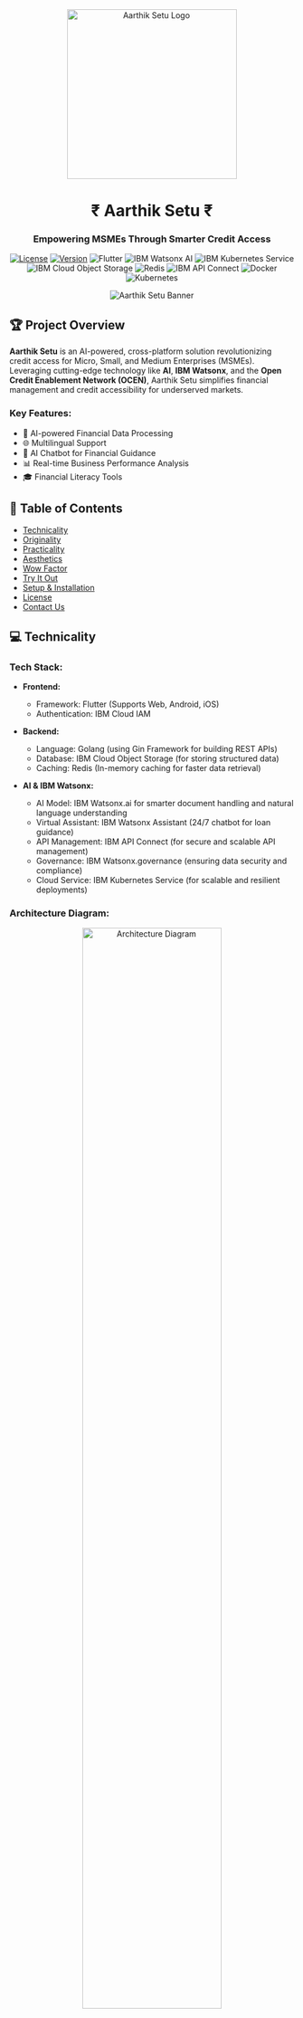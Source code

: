 <div align="center">
<img src="https://github.com/HareNTortoise/Aarthik-Setu/blob/main/assets/logos/AAsetu_256-x-256-px_.png" alt="Aarthik Setu Logo" width="300" height="300" style="background: transparent;">
<h1>₹ Aarthik Setu ₹</h1>
  <h3>Empowering MSMEs Through Smarter Credit Access</h3>

[![License](https://img.shields.io/badge/license-Apache%202.0-blue.svg)](https://github.com/HareNTortoise/Aarthik-Setu/blob/main/LICENSE)
[![Version](https://img.shields.io/badge/version-1.0.0-green.svg)](https://github.com/username/aarthik-setu/releases)
![Flutter](https://img.shields.io/badge/Flutter-02569B?logo=flutter&logoColor=white&style=flat-square)
![IBM Watsonx AI](https://img.shields.io/badge/IBM%20Watsonx%20AI-1F70C1?logo=ibm&logoColor=white&style=flat-square)
![IBM Kubernetes Service](https://img.shields.io/badge/IBM%20Kubernetes%20Service-326CE5?logo=kubernetes&logoColor=white&style=flat-square)
![IBM Cloud Object Storage](https://img.shields.io/badge/IBM%20Cloud%20Object%20Storage-00ADD8?logo=ibm&logoColor=white&style=flat-square)
![Redis](https://img.shields.io/badge/Redis-DC382D?logo=redis&logoColor=white&style=flat-square)
![IBM API Connect](https://img.shields.io/badge/IBM%20API%20Connect-FFCA28?logo=ibm&logoColor=black&style=flat-square)
![Docker](https://img.shields.io/badge/Docker-2496ED?logo=docker&logoColor=white&style=flat-square)
![Kubernetes](https://img.shields.io/badge/Kubernetes-326CE5?logo=kubernetes&logoColor=white&style=flat-square)


![Aarthik Setu Banner](https://github.com/HareNTortoise/Aarthik-Setu/blob/main/assets/web%20banner.png)

</div>

## 🏆 Project Overview

**Aarthik Setu** is an AI-powered, cross-platform solution revolutionizing credit access for Micro, Small, and Medium Enterprises (MSMEs). Leveraging cutting-edge technology like **AI**, **IBM Watsonx**, and the **Open Credit Enablement Network (OCEN)**, Aarthik Setu simplifies financial management and credit accessibility for underserved markets.

### Key Features:
- 🤖 AI-powered Financial Data Processing
- 🌐 Multilingual Support
- 💬 AI Chatbot for Financial Guidance
- 📊 Real-time Business Performance Analysis
- 🎓 Financial Literacy Tools

## 📑 Table of Contents

- [Technicality](#-technicality)
- [Originality](#-originality)
- [Practicality](#-practicality)
- [Aesthetics](#-aesthetics)
- [Wow Factor](#-wow-factor)
- [Try It Out](#-try-it-out)
- [Setup & Installation](#️-setup--installation)
- [License](#-license)
- [Contact Us](#-contact-us)

## 💻 Technicality

### Tech Stack:

- **Frontend:**
  - Framework: Flutter (Supports Web, Android, iOS)
  - Authentication: IBM Cloud IAM

- **Backend:**
  - Language: Golang (using Gin Framework for building REST APIs)
  - Database: IBM Cloud Object Storage (for storing structured data)
  - Caching: Redis (In-memory caching for faster data retrieval)

- **AI & IBM Watsonx:**
  - AI Model: IBM Watsonx.ai for smarter document handling and natural language understanding
  - Virtual Assistant: IBM Watsonx Assistant (24/7 chatbot for loan guidance)
  - API Management: IBM API Connect (for secure and scalable API management)
  - Governance: IBM Watsonx.governance (ensuring data security and compliance)
  - Cloud Service: IBM Kubernetes Service (for scalable and resilient deployments)


### Architecture Diagram:

<p align="center">
  <img src="https://github.com/HareNTortoise/Aarthik-Setu/blob/main/assets/AarthikSetu_Architecture_Diagram.png" alt="Architecture Diagram" width="70%" height="70%">
</p>

## 💡 Originality

What sets Aarthik Setu apart:
- AI-Powered Loan Agent with dynamic credit scoring
- IBM Watsonx AI for smarter financial data processing and personalized loan guidance
- Governance and security with IBM Watsonx.governance for regulatory compliance

## 🔨 Practicality

### Real-World Applications:
- Manufacturing
- Agriculture
- Retail & Services
- Textiles & Handicrafts

### Scalability:
Built on IBM Cloud and Kubernetes, capable of handling millions of MSMEs across regions.

## 🎨 Aesthetics

### User Interface Design:
- Responsive UI across devices
- User-Friendly Dashboard
- Modern Design Language


### UI Preview:
<p align="center" style="border: 2px solid red;">
  <kbd><img src="https://github.com/HareNTortoise/Aarthik-Setu/blob/main/assets/setu_preview.gif" alt="User Interface Preview" width="70%" height="70%"/></kbd>
</p>

## 🤯 Wow Factor

- AI-Powered Financial Education & Loan Agent using IBM Watsonx
- Secure Financial Inclusion with IBM Cloud Object Storage and Watsonx Governance
- Immediate Impact Potential on trillion-dollar credit gap

## 📱 Try It Out

Explore the **Aarthik Setu** live demo: [Click here](https://aarthik-setu.web.app/)

Or scan the QR code for the mobile version:

<p align="center">
  <img src="https://github.com/shubhusion/Aarthik-Setu/blob/main/assets/AarthikSetu.png" alt="QR Code" width="200" height="200">
</p>

## 🛠️ Setup & Installation

```bash
# Clone the Repository
git clone https://github.com/username/aarthik-setu.git
cd aarthik-setu

# Install Dependencies
flutter pub get  # For Flutter
go mod tidy      # For Golang

# Run the Project
flutter run      # For Flutter (frontend)
go run main.go   # For Golang (backend)
```

## 📝 License

This project is licensed under the **Apache License 2.0**. See the [LICENSE](https://github.com/HareNTortoise/Aarthik-Setu/blob/main/LICENSE) file for details.

## 💬 Contact Us

For any questions, please reach out to **support@aarthiksetu.com** or visit our [website](https://aarthik-setu.web.app).

## About this template

### Contributing

Please read [CONTRIBUTING.md](CONTRIBUTING.md) for details on our code of conduct, and the process for submitting pull requests to us.

### Authors

<a href="https://github.com/HareNTortoise/Aarthik-Setu/graphs/contributors">
  <img src="https://contributors-img.web.app/image?repo=HareNTortoise/Aarthik-Setu" />
</a>

Made with ❤️ for MSMEs | [AarthikSetu](https://aarthik-setu.web.app) © 2024
